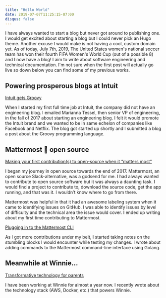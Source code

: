 ```yaml
---
title: "Hello World"
date: 2019-07-07T11:25:15-07:00
disqus: false
---
```

I have always wanted to start a blog but never got around to publishing one. I would get excited about starting a blog but I could never pick an Hugo theme. Another excuse I would make is not having a cool, custom domain yet. As of today, July 7th, 2019, The United States women's national soccer team has won their fourth FIFA Women's World Cup (out of a possible 8) and I now have a blog! I aim to write about software engineering and technical documentation. I'm not sure when the first post will actually go live so down below you can find some of my previous works.

## Powering prosperous blogs at Intuit
<a href="https://quickbooks-engineering.intuit.com/intuit-gets-groovy-4c1f85f9ab4a" target="_blank">Intuit gets Groovy</a>

When I started my first full time job at Intuit, the company did not have an engineering blog. I emailed Marianna Tessel, then senior VP of engineering, in the fall of 2017 about starting an engineering blog. I felt it would promote the Intuit brand and we wanted to be in same echelon of companies like Facebook and Netflix. The blog got started up shortly and I submitted a blog a post about the Groovy programming language.

## Mattermost 🤝 open source
<a href="https://medium.com/@santosjs/making-your-first-contribution-s-to-open-source-when-it-matters-most-21a372aefb46" target="_blank">Making your first contribution(s) to open-source when it “matters most”</a>

I began my journey in open source towards the end of 2017. Mattermost, an open source Slack-alternative, was a godsend for me. I had always wanted to contribute to open source software but it was always a daunting task. I would find a project to contribute to, download the source code, get the app running, and that was it. I wouldn’t know where to go from there.

Mattermost was helpful in that it had an awesome labeling system when it came to identifying issues on GitHub. I was able to identify issues by level of difficulty and the technical area the issue would cover. I ended up writing about my first time contributing to Mattermost.

<a href="https://medium.com/@santosjs/plugging-in-to-the-mattermost-cli-8cdcef2bd1f6" target="_blank">Plugging in to the Mattermost CLI</a>

As I got more contributions under my belt, I started taking notes on the stumbling blocks I would encounter while testing my changes. I wrote about adding commands to the Mattermost command-line interface using Golang.

## Meanwhile at Winnie...
<a href="https://winnie.com/blog/transformative-technology-for-parents" target="_blank">Transformative technology for parents</a>

I have been working at Winnie for almost a year now. I recently wrote about the technology stack (AWS, Docker, etc.) that powers Winnie.
